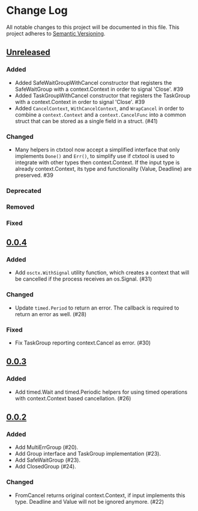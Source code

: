 # Change Log
All notable changes to this project will be documented in this file.
This project adheres to [Semantic Versioning](http://semver.org/).

## [Unreleased]

### Added

- Added SafeWaitGroupWithCancel constructor that registers the SafeWaitGroup
  with a context.Context in order to signal 'Close'. #39
- Added TaskGroupWithCancel constructor that registers the TaskGroup with a
  context.Context in order to signal 'Close'. #39
- Added `CancelContext`, `WithCancelContext`, and `WrapCancel` in order to combine
  a `context.Context` and a `context.CancelFunc` into a common struct that can be
  stored as a single field in a struct. (#41)

### Changed

- Many helpers in ctxtool now accept a simplified interface that only
  implements `Done()` and `Err()`, to simplify use if ctxtool is used to
  integrate with other types then context.Context. If the input type is already
  context.Context, its type and functionality (Value, Deadline) are preserved.
  #39

### Deprecated

### Removed

### Fixed

## [0.0.4]

### Added

- Add `osctx.WithSignal` utility function, which creates a context that will be cancelled if the process receives an os.Signal. (#31)

### Changed

- Update `timed.Period` to return an error. The callback is required to return an error as well. (#28)

### Fixed

- Fix TaskGroup reporting context.Cancel as error. (#30)

## [0.0.3]

### Added
- Add timed.Wait and timed.Periodic helpers for using timed operations with context.Context based cancellation. (#26)

## [0.0.2]

### Added

- Add MultiErrGroup (#20).
- Add Group interface and TaskGroup implementation (#23).
- Add SafeWaitGroup (#23).
- Add ClosedGroup (#24).

### Changed

- FromCancel returns original context.Context, if input implements this type. Deadline and Value will not be ignored anymore. (#22)


[Unreleased]: https://github.com/elastic/go-concert/compare/v0.0.4...HEAD
[0.0.4]: https://github.com/elastic/go-concert/compare/v0.0.3...v0.0.4
[0.0.3]: https://github.com/elastic/go-concert/compare/v0.0.2...v0.0.3
[0.0.2]: https://github.com/elastic/go-concert/compare/v0.0.1...v0.0.2
